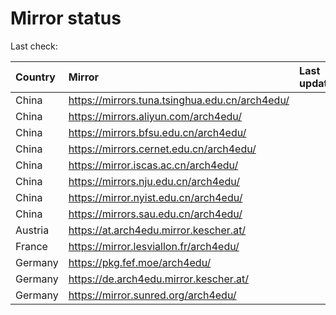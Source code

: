 <script src="./time.js"></script>
# Mirror status
Last check: <script type="text/javascript">localize(1706195991.5633936);</script>

|Country|Mirror|Last update|
|:------|:-----|:----------|
|China|https://mirrors.tuna.tsinghua.edu.cn/arch4edu/|<script type="text/javascript">localize(1706164572);</script>|
|China|https://mirrors.aliyun.com/arch4edu/|<script type="text/javascript">localize(1706164572);</script>|
|China|https://mirrors.bfsu.edu.cn/arch4edu/|<script type="text/javascript">localize(1706164572);</script>|
|China|https://mirrors.cernet.edu.cn/arch4edu/|<script type="text/javascript">localize(1706164572);</script>|
|China|https://mirror.iscas.ac.cn/arch4edu/|<script type="text/javascript">localize(1706164572);</script>|
|China|https://mirrors.nju.edu.cn/arch4edu/|<script type="text/javascript">localize(1706121158);</script>|
|China|https://mirror.nyist.edu.cn/arch4edu/|<script type="text/javascript">localize(1706164572);</script>|
|China|https://mirrors.sau.edu.cn/arch4edu/|<script type="text/javascript">localize(1706164572);</script>|
|Austria|https://at.arch4edu.mirror.kescher.at/|<script type="text/javascript">localize(1706164572);</script>|
|France|https://mirror.lesviallon.fr/arch4edu/|<script type="text/javascript">localize(1706164572);</script>|
|Germany|https://pkg.fef.moe/arch4edu/|<script type="text/javascript">localize(1706164572);</script>|
|Germany|https://de.arch4edu.mirror.kescher.at/|<script type="text/javascript">localize(1706164572);</script>|
|Germany|https://mirror.sunred.org/arch4edu/|<script type="text/javascript">localize(1706164572);</script>|

<script src="./tablefilter/tablefilter.js"></script>
<script src="./table.js"></script>